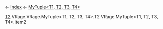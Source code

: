 ← [Index](Api-Index) ← [MyTuple<T1, T2, T3, T4>](VRage.MyTuple`4)

[T2]() VRage.VRage.MyTuple<T1, T2, T3, T4>.T2 VRage.MyTuple<T1, T2, T3, T4>.Item2